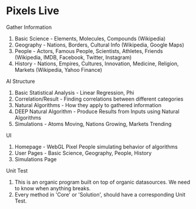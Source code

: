 # Pixels Live

Gather Information
1)  Basic Science - Elements, Molecules, Compounds (Wikipedia)
2)  Geography - Nations, Borders, Cultural Info (Wikipedia, Google Maps)
3)  People - Actors, Famous People, Scientists, Athletes, Friends (Wikipedia, IMDB, Facebook, Twitter, Instagram)
4)  History - Nations, Empires, Cultures, Innovation, Medicine, Religion, Markets (Wikipedia, Yahoo Finance)

AI Structure
1)  Basic Statistical Analysis - Linear Regression, Phi
2)  Correlation/Result - Finding correlations between different categories
3)  Natural Algorithms - How they apply to gathered information
4)  DEEP Natural Algorithm - Produce Results from Inputs using Natural Algorithms
5)  Simulations - Atoms Moving, Nations Growing, Markets Trending

UI
1)  Homepage - WebGL Pixel People simulating behavior of algorithms
2)  User Pages - Basic Science, Geography, People, History
3)  Simulations Page

Unit Test
1)  This is an organic program built on top of organic datasources.  We need to know when anything breaks.
2)  Every method in 'Core' or 'Solution', should have a corresponding Unit Test.
